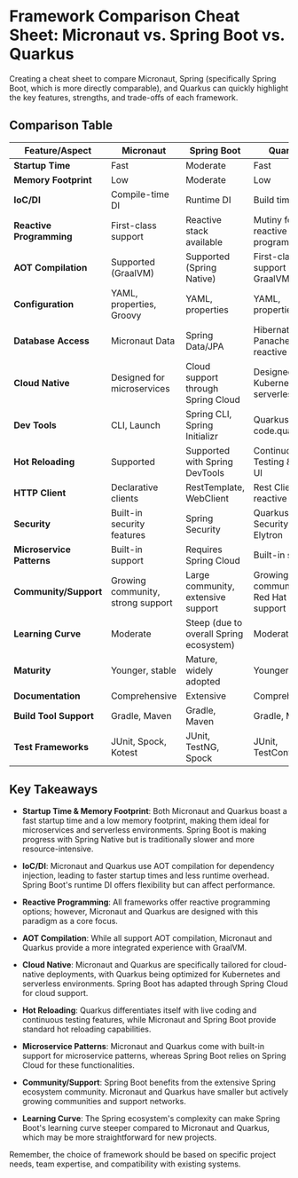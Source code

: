 # Framework Comparison Cheat Sheet: Micronaut vs. Spring Boot vs. Quarkus

Creating a cheat sheet to compare Micronaut, Spring (specifically Spring Boot, which is more directly comparable), and Quarkus can quickly highlight the key features, strengths, and trade-offs of each framework.

## Comparison Table

| Feature/Aspect           | Micronaut                       | Spring Boot                      | Quarkus                                 |
|--------------------------|---------------------------------|----------------------------------|-----------------------------------------|
| **Startup Time**         | Fast                            | Moderate                         | Fast                                    |
| **Memory Footprint**     | Low                             | Moderate                         | Low                                     |
| **IoC/DI**               | Compile-time DI                 | Runtime DI                       | Build time DI                           |
| **Reactive Programming** | First-class support             | Reactive stack available         | Mutiny for reactive programming         |
| **AOT Compilation**      | Supported (GraalVM)             | Supported (Spring Native)        | First-class support with GraalVM        |
| **Configuration**        | YAML, properties, Groovy        | YAML, properties                 | YAML, properties                        |
| **Database Access**      | Micronaut Data                  | Spring Data/JPA                  | Hibernate with Panache, reactive SQL    |
| **Cloud Native**         | Designed for microservices      | Cloud support through Spring Cloud | Designed for Kubernetes and serverless  |
| **Dev Tools**            | CLI, Launch                     | Spring CLI, Spring Initializr    | Quarkus CLI, code.quarkus.io            |
| **Hot Reloading**        | Supported                       | Supported with Spring DevTools   | Continuous Testing & Dev UI              |
| **HTTP Client**          | Declarative clients             | RestTemplate, WebClient          | Rest Client, reactive routes            |
| **Security**             | Built-in security features      | Spring Security                  | Quarkus Security, Elytron               |
| **Microservice Patterns**| Built-in support                | Requires Spring Cloud            | Built-in support                        |
| **Community/Support**    | Growing community, strong support | Large community, extensive support | Growing community, Red Hat support      |
| **Learning Curve**       | Moderate                        | Steep (due to overall Spring ecosystem) | Moderate                              |
| **Maturity**             | Younger, stable                 | Mature, widely adopted           | Younger, stable                         |
| **Documentation**        | Comprehensive                   | Extensive                        | Comprehensive                           |
| **Build Tool Support**   | Gradle, Maven                   | Gradle, Maven                    | Gradle, Maven                           |
| **Test Frameworks**      | JUnit, Spock, Kotest            | JUnit, TestNG, Spock             | JUnit, TestContainers                   |

## Key Takeaways

- **Startup Time & Memory Footprint**: Both Micronaut and Quarkus boast a fast startup time and a low memory footprint, making them ideal for microservices and serverless environments. Spring Boot is making progress with Spring Native but is traditionally slower and more resource-intensive.

- **IoC/DI**: Micronaut and Quarkus use AOT compilation for dependency injection, leading to faster startup times and less runtime overhead. Spring Boot's runtime DI offers flexibility but can affect performance.

- **Reactive Programming**: All frameworks offer reactive programming options; however, Micronaut and Quarkus are designed with this paradigm as a core focus.

- **AOT Compilation**: While all support AOT compilation, Micronaut and Quarkus provide a more integrated experience with GraalVM.

- **Cloud Native**: Micronaut and Quarkus are specifically tailored for cloud-native deployments, with Quarkus being optimized for Kubernetes and serverless environments. Spring Boot has adapted through Spring Cloud for cloud support.

- **Hot Reloading**: Quarkus differentiates itself with live coding and continuous testing features, while Micronaut and Spring Boot provide standard hot reloading capabilities.

- **Microservice Patterns**: Micronaut and Quarkus come with built-in support for microservice patterns, whereas Spring Boot relies on Spring Cloud for these functionalities.

- **Community/Support**: Spring Boot benefits from the extensive Spring ecosystem community. Micronaut and Quarkus have smaller but actively growing communities and support networks.

- **Learning Curve**: The Spring ecosystem's complexity can make Spring Boot's learning curve steeper compared to Micronaut and Quarkus, which may be more straightforward for new projects.

Remember, the choice of framework should be based on specific project needs, team expertise, and compatibility with existing systems.
